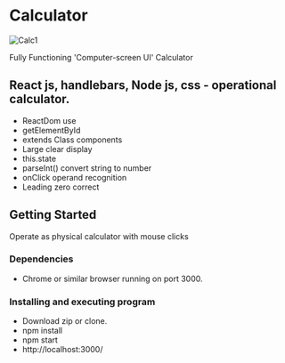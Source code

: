 # Calculator

![Calc1](https://user-images.githubusercontent.com/17751522/103447743-33e6ed00-4c87-11eb-828f-ed1fb75c45d0.png)

Fully Functioning 'Computer-screen UI' Calculator

## React js, handlebars, Node js, css - operational calculator.

* ReactDom use
* getElementById
* extends Class components
* Large clear display
* this.state
* parseInt() convert string to number
* onClick operand recognition
* Leading zero correct

## Getting Started

Operate as physical calculator with mouse clicks

### Dependencies

* Chrome or similar browser running on port 3000.

### Installing and executing program

* Download zip or clone.
* npm install
* npm start
* http://localhost:3000/
